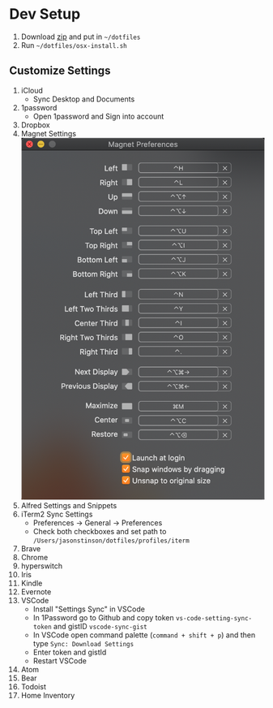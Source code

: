 # Dev Setup

1. Download [zip](https://github.com/jsfeb26/dotfiles) and put in `~/dotfiles`
2. Run `~/dotfiles/osx-install.sh`

## Customize Settings

1. iCloud
   - Sync Desktop and Documents
2. 1password
    - Open 1password and Sign into account
3. Dropbox
4. Magnet Settings
![Magnet Settings](settings/magnet-settings.png)
5. Alfred Settings and Snippets
6. iTerm2 Sync Settings
    - Preferences -> General -> Preferences
    - Check both checkboxes and set path to `/Users/jasonstinson/dotfiles/profiles/iterm`
7. Brave
8. Chrome
9. hyperswitch
10. Iris
11. Kindle
12. Evernote
13. VSCode
    - Install "Settings Sync" in VSCode
    - In 1Password go to Github and copy token `vs-code-setting-sync-token` and gistID `vscode-sync-gist`
    - In VSCode open command palette (`command + shift + p`) and then type `Sync: Download Settings`
    - Enter token and gistId
    - Restart VSCode
14. Atom
15. Bear
16. Todoist
17. Home Inventory
